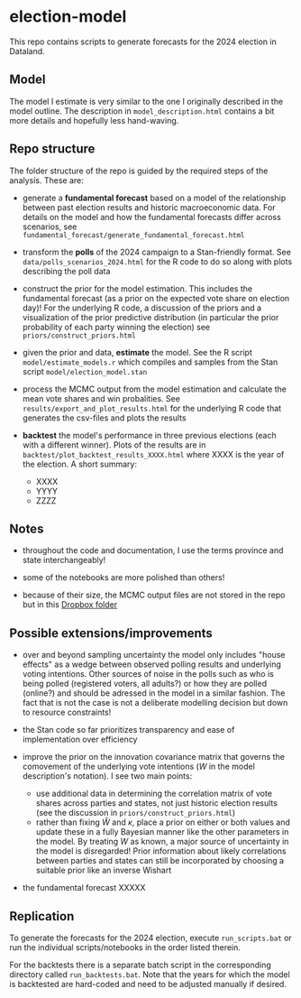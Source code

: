 # election-model

This repo contains scripts to generate forecasts for the 2024 election in Dataland.

## Model 

The model I estimate is very similar to the one I originally described in the model outline. The description in  `model_description.html` contains a bit more details and hopefully less hand-waving.

## Repo structure

The folder structure of the repo is guided by the required steps of the analysis. These are: 

- generate a **fundamental forecast** based on a model of the relationship between past election results and historic macroeconomic data. For details on the model and how the fundamental forecasts differ across scenarios, see `fundamental_forecast/generate_fundamental_forecast.html`

- transform the **polls** of the 2024 campaign to a Stan-friendly format. See `data/polls_scenarios_2024.html` for the R code to do so along with plots describing the poll data

- construct the prior for the model estimation. This includes the fundamental forecast (as a prior on the expected vote share on election day)! For the underlying R code, a discussion of the priors and a visualization of the prior predictive distribution (in particular the prior probability of each party winning the election) see `priors/construct_priors.html`

- given the prior and data, **estimate** the model. See the R script `model/estimate_models.r` which compiles and samples from the Stan script `model/election_model.stan`

- process the MCMC output from the model estimation and calculate the mean vote shares and win probalities. See `results/export_and_plot_results.html` for the underlying R code that generates the csv-files and plots the results

- **backtest** the model's performance in three previous elections (each with a different winner). Plots of the results are in `backtest/plot_backtest_results_XXXX.html` where XXXX is the year of the election. A short summary: 
    - XXXX
    - YYYY
    - ZZZZ

## Notes

- throughout the code and documentation, I use the terms province and state interchangeably!

- some of the notebooks are more polished than others!

- because of their size, the MCMC output files are not stored in the repo but in this [Dropbox folder](https://www.dropbox.com/scl/fo/pu03a41st6of51rk1ezix/h?rlkey=4tg43mptcbgaie0y6mc22gejw&dl=0)

## Possible extensions/improvements

- over and beyond sampling uncertainty the model only includes "house effects" as a wedge between observed polling results and underlying voting intentions. Other sources of noise in the polls such as who is being polled (registered voters, all adults?) or how they are polled (online?) and should be adressed in the model in a similar fashion. The fact that is not the case is not a deliberate modelling decision but down to resource constraints!

- the Stan code so far prioritizes transparency and ease of implementation over efficiency

- improve the prior on the innovation covariance matrix that governs the comovement of the underlying vote intentions ($W$ in the model description's notation). I see two main points: 
    - use additional data in determining the correlation matrix of vote shares across parties and states, not just historic election results (see the discussion in `priors/construct_priors.html`) 
    - rather than fixing $\hat{W}$ and $\kappa$, place a prior on either or both values and update these in a fully Bayesian manner like the other parameters in the model. By treating $W$ as known, a major source of uncertainty in the model is disregarded! Prior information about likely correlations between parties and states can still be incorporated by choosing a suitable prior like an inverse Wishart

- the fundamental forecast XXXXX

## Replication

To generate the forecasts for the 2024 election, execute `run_scripts.bat` or run the individual scripts/notebooks in the order listed therein.

For the backtests there is a separate batch script in the corresponding directory called `run_backtests.bat`. Note that the years for which the model is backtested are hard-coded and need to be adjusted manually if desired. 


